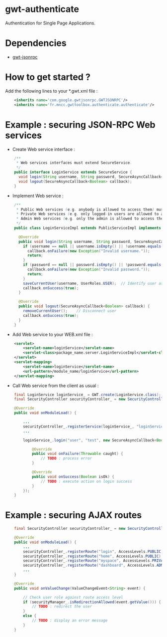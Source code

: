 gwt-authenticate
================

Authentication for Single Page Applications.

Dependencies
============

* [gwt-jsonrpc](https://github.com/MNCC/gwt-jsonrpc)

How to get started ?
====================

Add the following lines to your *.gwt.xml file :

```xml
	<inherits name='com.google.gwtjsonrpc.GWTJSONRPC'/>
	<inherits name='fr.mncc.gwttoolbox.authenticate.authenticate'/>
```

Example : securing JSON-RPC Web services
========================================

* Create Web service interface :

```java
    /**
     * Web services interfaces must extend SecureService.
     */
    public interface LoginService extends SecureService {
      void login(String username, String password, SecureAsyncCallback<Boolean> callback);
      void logout(SecureAsyncCallback<Boolean> callback);
    }
```

* Implement Web service :

```java
    /**
     * Public Web services (e.g. anybody is allowed to access them) must extend PublicServiceImpl.
     * Private Web services (e.g. only logged-in users are allowed to access them) must extend PrivateServiceImpl.
     * Admin Web services (e.g. only the admin is allowed to access them) must extend AdminServiceImpl.
     */
    public class LoginServiceImpl extends PublicServiceImpl implements LoginService {

      @Override
      public void login(String username, String password, SecureAsyncCallback<Boolean> callback) {
        if (username == null || username.isEmpty() || !username.equals("user")) {
          callback.onFailure(new Exception("Invalid username."));
          return;
        }
        if (password == null || password.isEmpty() || !password.equals("test")) {
          callback.onFailure(new Exception("Invalid password."));
          return;
        }
        saveCurrentUser(username, UserRoles.USER);  // Identify user as logged-in
        callback.onSuccess(true);
      }

      @Override
      public void logout(SecureAsyncCallback<Boolean> callback) {
        removeCurrentUser();    // Disconnect user
        callback.onSuccess(true);
      }
    }
```

* Add Web service to your WEB.xml file :

```xml
    <servlet>
        <servlet-name>loginService</servlet-name>
        <servlet-class>package_name.server.LoginServiceImpl</servlet-class>
    </servlet>
    <servlet-mapping>
        <servlet-name>loginService</servlet-name>
        <url-pattern>/module_name/loginService</url-pattern>
    </servlet-mapping>
```

* Call Web service from the client as usual :

```java
    final LoginService loginService_ = GWT.create(LoginService.class);
    final SecurityController securityController_ = new SecurityController();

    @Override
    public void onModuleLoad() {

        ...
        securityController_.registerService(loginService_, "loginService");
        ...

        loginService_.login("user", "test", new SecureAsyncCallback<Boolean>() {

            @Override
            public void onFailure(Throwable caught) {
                // TODO : process error
            }

            @Override
            public void onSuccess(Boolean isOk) {
                // TODO : execute action on login success
            }
        });
    }
```

Example : securing AJAX routes
==============================

```java
    final SecurityController securityController_ = new SecurityController();

    @Override
    public void onModuleLoad() {
        ...
        securityController_.registerRoute("login", AccessLevels.PUBLIC);
        securityController_.registerRoute("home", AccessLevels.PUBLIC);
        securityController_.registerRoute("myspace", AccessLevels.PRIVATE);
        securityController_.registerRoute("dashboard", AccessLevels.ADMIN);
        ...
    }

    @Override
    public void onValueChange(ValueChangeEvent<String> event) {

        // Check user role against route access level
        if (securityManager_.isRedirectionAllowed(event.getValue())) {
            // TODO : redirect the user
        }
        else {
            // TODO : display an error message
        }
    }
```
